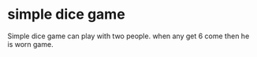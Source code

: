 # simple dice game
Simple dice game can play with two people. when any get 6 come then he is worn game. 
